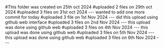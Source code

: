 #This folder was created on 25th oct  2024
#uploaded 2 files on 29th oct 2024
#uploaded 3 files on 31st oct 2024 --- wanted to add one more commit for today
#uploaded 3 file on 1st Nov 2024 --- did this upload using github web interface 
#uploaded 3 files on 2nd Nov 2024 --- this upload was done using github web
#uploaded 3 files on 4th Nov 2024 --- this upload was done using github web
#uploaded 3 files on 5th Nov 2024 --- this upload was done using github web
#uploaded 3 files on 6th Nov 2024 --- 

